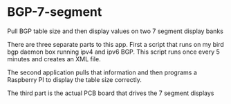 BGP-7-segment
=============

Pull BGP table size and then display values on two 7 segment display banks

There are three separate parts to this app. First a script that runs on my bird bgp daemon box running ipv4 and ipv6 BGP. This script runs once every 5 minutes and creates an XML file.

The second application pulls that information and then programs a Raspberry PI to display the table size correctly.

The third part is the actual PCB board that drives the 7 segment displays
